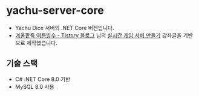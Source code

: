 # yachu-server-core

- Yachu Dice 서버의 .NET Core 버전입니다.
- [겨울팥죽 여름빙수 - Tistory 블로그](https://shakddoo.tistory.com/) 님의 [실시간 게임 서버 만들기](https://shakddoo.tistory.com/entry/c-%EC%8B%A4%EC%8B%9C%EA%B0%84-%EC%86%8C%EC%BC%93-%EC%84%9C%EB%B2%84-%EB%A7%8C%EB%93%A4%EA%B8%B0-1-%ED%8C%A8%ED%82%B7) 강좌글을 기반으로 제작했습니다.

## 기술 스택

- C# .NET Core 8.0 기반
- MySQL 8.0 사용
